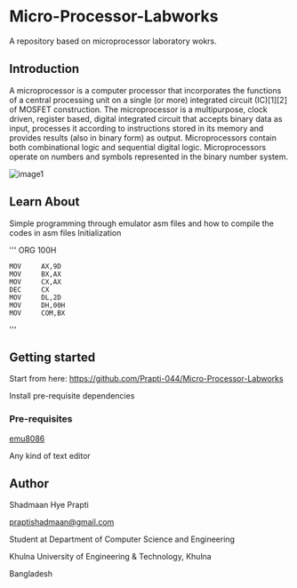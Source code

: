 # Micro-Processor-Labworks
A repository based on microprocessor laboratory wokrs. 

## Introduction

A microprocessor is a computer processor that incorporates the functions of a central processing unit on a single (or more) integrated circuit (IC)[1][2] of MOSFET construction. The microprocessor is a multipurpose, clock driven, register based, digital integrated circuit that accepts binary data as input, processes it according to instructions stored in its memory and provides results (also in binary form) as output. Microprocessors contain both combinational logic and sequential digital logic. Microprocessors operate on numbers and symbols represented in the binary number system.

![image1](https://user-images.githubusercontent.com/31363580/85218146-42d81300-b3b9-11ea-999a-754ab13d6a65.jpg)

## Learn About

Simple programming through emulator
asm files and how to compile the codes in asm files
Initialization

'''
    ORG     100H
    
    MOV     AX,9D
    MOV     BX,AX
    MOV     CX,AX
    DEC     CX
    MOV     DL,2D
    MOV     DH,00H 
    MOV     COM,BX
'''

## Getting started

Start from here: https://github.com/Prapti-044/Micro-Processor-Labworks

Install pre-requisite dependencies

### Pre-requisites

[emu8086](https://emu8086-microprocessor-emulator.en.softonic.com/)

Any kind of text editor

## Author

Shadmaan Hye Prapti

praptishadmaan@gmail.com

Student at Department of Computer Science and Engineering

Khulna University of Engineering & Technology, Khulna

Bangladesh


